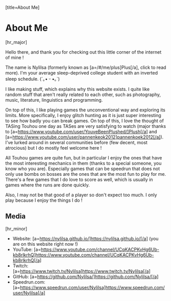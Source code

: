 [title=About Me]
# About Me

[hr_major]  

Hello there, and thank you for checking out this little corner of the internet of mine !

The name is Nylilsa (formerly known as [a=/#/me/plus]Plus[/a], click to read more). I'm your average sleep-deprived college student with an inverted sleep schedule. (´｡• ᵕ •｡`)

I like making stuff, which explains why this website exists. I quite like random stuff that aren't really related to each other, such as photography, music, literature, linguistics and programming.

On top of this, I like playing games the unconventional way and exploring its limits. More specifically, I enjoy glitch hunting as it is just super interesting to see how badly you can break games. On top of this, I love the thought of TASing Touhou one day as TASes are very satisfying to watch (major thanks to [a=https://www.youtube.com/user/YouveBeenPlushed/]Plush[/a] and [a=https://www.youtube.com/user/pannenkeok2012]pannenkoek2012[/a]). I've lurked around in several communities before (few decent, most atrocious) but I do mostly feel welcome here !

All Touhou games are quite fun, but in particular I enjoy the ones that have the most interesting mechanics in them (thanks to a special someone, you know who you are). Especially games that can be speedrun that does not only use bombs on bosses are the ones that are the most fun to play for me.
There's a few games that I do love to score as well, which is usually in games where the runs are done quickly.

Also, I may not be that good of a player so don't expect too much. I only play because I enjoy the things I do !

## Media
[hr_minor]

+ Website: [a=https://nylilsa.github.io/]https://nylilsa.github.io/[/a] (you are on this website right now !)
+ YouTube: [a=https://www.youtube.com/channel/UCqKACPKvHg6Ub-kb8rlkrhQ]https://www.youtube.com/channel/UCqKACPKvHg6Ub-kb8rlkrhQ[/a]
+ Twitch: [a=https://www.twitch.tv/Nylilsa]https://www.twitch.tv/Nylilsa[/a]
+ GitHub: [a=https://github.com/Nylilsa/]https://github.com/Nylilsa/[/a]
+ Speedrun.com: [a=https://www.speedrun.com/user/Nylilsa]https://www.speedrun.com/user/Nylilsa[/a]

